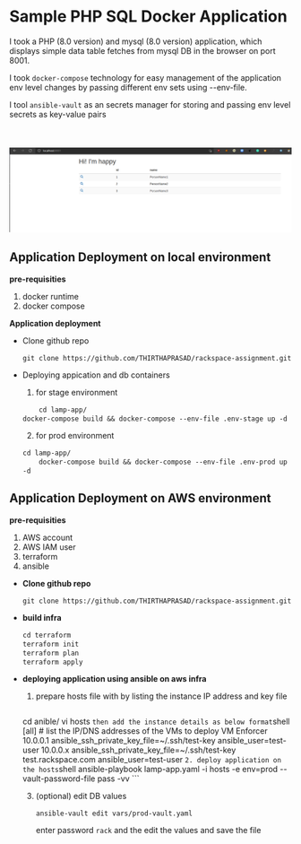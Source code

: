 # Sample PHP SQL Docker Application

I took a PHP (8.0 version) and mysql (8.0 version) application, which displays simple data table fetches from mysql DB in the browser on port 8001.

I took `docker-compose` technology for easy management of the application env level changes by passing different env sets using --env-file.

I tool `ansible-vault` as an secrets manager for storing and passing env level secrets as key-value pairs
<br><br/>
<br><br/>
<img src="./screen.png"  />

## Application Deployment on local environment

**pre-requisities**
1. docker runtime
2. docker compose

**Application deployment**
* Clone github repo
	```shell
	git clone https://github.com/THIRTHAPRASAD/rackspace-assignment.git
	```

* Deploying appication and db containers
    1. for stage environment
    ```shell
    	cd lamp-app/
	docker-compose build && docker-compose --env-file .env-stage up -d
    ```
    2. for prod environment
    ```shell
	cd lamp-app/
    	docker-compose build && docker-compose --env-file .env-prod up -d
    ```
## Application Deployment on AWS environment

**pre-requisities**
1. AWS account
2. AWS IAM user 
3. terraform
4. ansible

* **Clone github repo**
	```shell
	git clone https://github.com/THIRTHAPRASAD/rackspace-assignment.git
	```

* **build infra**
    ```shell
    cd terraform
    terraform init
    terraform plan
    terraform apply
    ```

* **deploying application using ansible on aws infra**
    1. prepare hosts file with by listing the instance IP address and key file
        ```shell
	cd anible/
        vi hosts
        ```
        then add the instance details as below format
        ```shell
        [all]     # list the IP/DNS addresses of the VMs to deploy VM Enforcer
        10.0.0.1       ansible_ssh_private_key_file=~/.ssh/test-key    ansible_user=test-user
        10.0.0.x       ansible_ssh_private_key_file=~/.ssh/test-key
        test.rackspace.com  ansible_user=test-user
        ```
    2. deploy application on the hosts
        ```shell
        ansible-playbook lamp-app.yaml -i hosts -e env=prod --vault-password-file pass -vv
        ```

    3. (optional) edit DB values
        ```shell
        ansible-vault edit vars/prod-vault.yaml
        ```
        enter password `rack` and the edit the values and save the file
